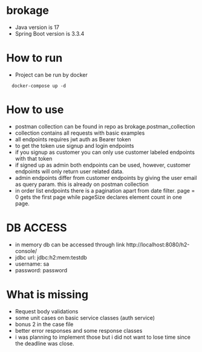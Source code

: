 # brokage
* Java version is 17
* Spring Boot version is 3.3.4

# How to run
* Project can be run by docker
```
  docker-compose up -d
```

# How to use

* postman collection can be found in repo as brokage.postman_collection
* collection contains all requests with basic examples
* all endpoints requires jwt auth as Bearer token
* to get the token use signup and login endpoints
* if you signup as customer you can only use customer labeled endpoints with that token
* if signed up as admin both endpoints can be used, however, customer endpoints will only return user related data.
* admin endpoints differ from customer endpoints by giving the user email as query param. this is already on postman collection
* in order list endpoints there is a pagination apart from date filter. page = 0 gets the first page while pageSize declares element count in one page.


# DB ACCESS
* in memory db can be accessed through link http://localhost:8080/h2-console/
* jdbc url: jdbc:h2:mem:testdb
* username: sa
* password: password

# What is missing
* Request body validations
* some unit cases on basic service classes (auth service)
* bonus 2 in the case file
* better error responses and some response classes
* i was planning to implement those but i did not want to lose time since the deadline was close.
